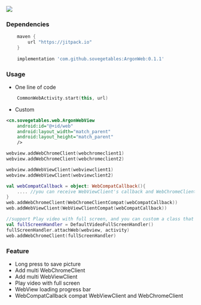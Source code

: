 [![](https://jitpack.io/v/sovegetables/ArgonWeb.svg)](https://jitpack.io/#sovegetables/ArgonWeb)

### Dependencies
```gradle
    maven { 
        url "https://jitpack.io" 
    }
    
    implementation 'com.github.sovegetables:ArgonWeb:0.1.1'
```
### Usage
- One line of code
```kotlin
    CommonWebActivity.start(this, url)
```
- Custom
```xml
<cn.sovegetables.web.ArgonWebView
    android:id="@+id/web"
    android:layout_width="match_parent"
    android:layout_height="match_parent"
    />
```

```kotlin
webview.addWebChromeClient(webchromeclient1)
webview.addWebChromeClient(webchromeclient2)

webview.addWebViewClient(webviewclient1)
webview.addWebViewClient(webviewclient2)

val webCompatCallback = object: WebCompatCallback(){
    .... //you can receive WebViewClient's callback and WebChromeClient's callback
}
web.addWebChromeClient(WebChromeClientCompat(webCompatCallback))
web.addWebViewClient(WebViewClientCompat(webCompatCallback))

//support Play video with full screen, and you can custom a class that extends DefaultVideoFullScreenHandler or VideoFullScreenModule.
val fullScreenHandler = DefaultVideoFullScreenHandler()
fullScreenHandler.attachWeb(webview, activity)
web.addWebChromeClient(fullScreenHandler)
```

### Feature
- Long press to save picture
- Add multi WebChromeClient
- Add multi WebViewClient
- Play video with full screen
- WebView loading progress bar
- WebCompatCallback compat WebViewClient and WebChromeClient